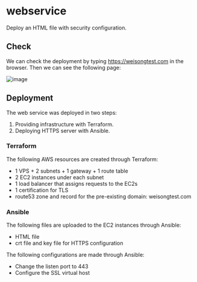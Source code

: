 # webservice
Deploy an HTML file with security configuration.

## Check
We can check the deployment by typing https://weisongtest.com in the browser. Then we can see the following page:

![image](https://github.com/chfsw/webservice/assets/31757803/8d38143c-f29d-4330-855f-b89e5e503a33)

## Deployment
The web service was deployed in two steps:
1. Providing infrastructure with Terraform. 
2. Deploying HTTPS server with Ansible. 
### Terraform
The following AWS resources are created through Terraform:
+ 1 VPS + 2 subnets + 1 gateway + 1 route table
+ 2 EC2 instances under each subnet
+ 1 load balancer that assigns requests to the EC2s
+ 1 certification for TLS
+ route53 zone and record for the pre-existing domain: weisongtest.com

### Ansible
The following files are uploaded to the EC2 instances through Ansible:
+ HTML file
+ crt file and key file for HTTPS configuration

The following configurations are made through Ansible:

+ Change the listen port to 443
+ Configure the SSL virtual host
